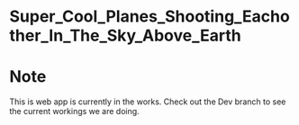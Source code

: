# Super_Cool_Planes_Shooting_Eachother_In_The_Sky_Above_Earth

# Note
This is web app is currently in the works. Check out the Dev branch to see the current workings we are doing.

